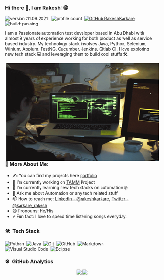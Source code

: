 ### Hi there 👋, I am Rakesh! 😁

![version :11.09.2021](https://img.shields.io/badge/version-08.07.2021-informational) &nbsp;
![profile count](https://komarev.com/ghpvc/?username=rakeshkarkare&color=red)&nbsp;
[![GitHub RakeshKarkare](https://img.shields.io/github/followers/rakeshkarkare?label=follow&style=social)](https://github.com/rakeshkarkare)&nbsp;
![build: passing](https://img.shields.io/badge/build-passing-success)

I am a Passionate automation test developer based in Abu Dhabi with almost 9 years of experience working for both product as well as service based industry. My technology stack involves Java, Python, Selenium, Winium, Appium, TestNG, Cucumber, Jenkins, Gitlab CI. I love exploring new tech stack 💻 and leveraging them to build cool stuffs 🛠️.

<img align="right" alt="GIF" src="https://github.com/rakeshkarkare/rakeshkarkare/blob/main/coder.gif?raw=true" width="500" height="320" />

### 🧐 More About Me:

- ✍ You can find my projects here [portfolio](https://rakeshkarkare.github.io/)
- 🔭 I’m currently working on [TAMM](https://www.tamm.abudhabi/) Project
- 🌱 I’m currently learning new tech stacks on automation 🤓
- 💬 Ask me about Automation or any tech related stuff
- 📫 How to reach me: [LinkedIn - @rakeshkarkare](https://www.linkedin.com/in/rakeshkarkare/),
[Twitter - @karkare_rakesh](https://twitter.com/karkare_rakesh)
- 😄 Pronouns: He/His
- ⚡ Fun fact: I love to spend time listening songs everyday.

### 🛠 &nbsp;Tech Stack


![Python](https://img.shields.io/badge/-Python-05122A?style=flat&logo=python)&nbsp;
![Java](https://img.shields.io/badge/-Java-05122A?style=flat&logo=Java&logoColor=FFA518)&nbsp;
![Git](https://img.shields.io/badge/-Git-05122A?style=flat&logo=git)&nbsp;
![GitHub](https://img.shields.io/badge/-GitHub-05122A?style=flat&logo=github)&nbsp;
![Markdown](https://img.shields.io/badge/-Markdown-05122A?style=flat&logo=markdown)\
![Visual Studio Code](https://img.shields.io/badge/-Visual%20Studio%20Code-05122A?style=flat&logo=visual-studio-code&logoColor=007ACC)&nbsp;
![Eclipse](https://img.shields.io/badge/-Eclipse-05122A?style=flat&logo=eclipse-ide&logoColor=2C2255)&nbsp;

### ⚙️ &nbsp;GitHub Analytics

<p align="center">
  
<a href="https://github.com/rakeshkarkare">
  <img height="150em" src="https://github-readme-stats-eight-theta.vercel.app/api?username=rakeshkarkare&show_icons=true&theme=algolia&count_private=true)"/>
  
  <img height="150em" src="https://github-readme-stats-eight-theta.vercel.app/api/top-langs/?username=rakeshkarkare&layout=compact&langs_count=8&theme=algolia&exclude_repo=rakeshkarkare.github.io"/>

  
</a>
</p>
